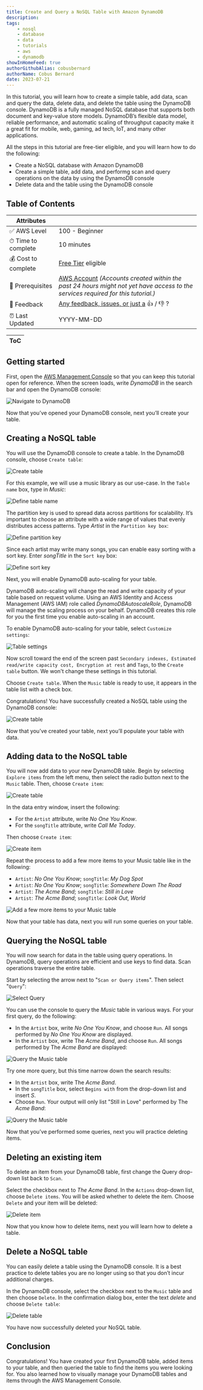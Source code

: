 ```yaml
---
title: Create and Query a NoSQL Table with Amazon DynamoDB
description:
tags:
    - nosql
    - database
    - data
    - tutorials
    - aws
    - dynamodb
showInHomeFeed: true
authorGithubAlias: cobusbernard
authorName: Cobus Bernard
date: 2023-07-21
---
```


In this tutorial, you will learn how to create a simple table, add data, scan and query the data, delete data, and delete the table using the DynamoDB console. DynamoDB is a fully managed NoSQL database that supports both document and key-value store models. DynamoDB’s flexible data model, reliable performance, and automatic scaling of throughput capacity make it a great fit for mobile, web, gaming, ad tech, IoT, and many other applications.

All the steps in this tutorial are free-tier eligible, and you will learn how to do the following: 

* Create a NoSQL database with Amazon DynamoDB
* Create a simple table, add data, and performg scan and query operations on the data by using the DynamoDB console
* Delete data and the table using the DynamoDB console


## Table of Contents

| Attributes                |                                   |
| ------------------- | -------------------------------------- |
| ✅ AWS Level        | 100 - Beginner                          |
| ⏱ Time to complete  | 10 minutes                             |
| 💰 Cost to complete | [Free Tier](https://aws.amazon.com/free/) eligible |
| 🧩 Prerequisites    | [AWS Account](https://aws.amazon.com/resources/create-account/?sc_channel=el&sc_campaign=devopswave&sc_content=cicdcdkpthnec2aws&sc_geo=mult&sc_country=mult&sc_outcome=acq) *(Accounts created within the past 24 hours might not yet have access to the services required for this tutorial.)*                        |
| 📢 Feedback            | <a href="https://pulse.buildon.aws/survey/DEM0H5VW" target="_blank">Any feedback, issues, or just a</a> 👍 / 👎 ?    |
| ⏰ Last Updated     | YYYY-MM-DD                             |

| ToC |
|-----|


## Getting started

First, open the [AWS Management Console](https://console.aws.amazon.com/console/home) so that you can keep this tutorial open for reference. When the screen loads, write *DynamoDB* in the search bar and open the DynamoDB console:

![Navigate to DynamoDB](./images/8.01.png)

Now that you’ve opened your DynamoDB console, next you’ll create your table. 


## Creating a NoSQL table

You will use the DynamoDB console to create a table. In the DynamoDB console, choose `Create table`:

![Create table](./images/8.02.png)

For this example, we will use a music library as our use-case. In the `Table name` box, type in *Music*:

![Define table name](./images/8.03.png)

The partition key is used to spread data across partitions for scalability. It’s important to choose an attribute with a wide range of values that evenly distributes access patterns. Type *Artist* in the `Partition key box`:

![Define partition key](./images/8.04.png)

Since each artist may write many songs, you can enable easy sorting with a sort key. Enter *songTitle* in the `Sort key` box:

![Define sort key](./images/8.05.png)

Next, you will enable DynamoDB auto-scaling for your table.

DynamoDB auto-scaling will change the read and write capacity of your table based on request volume. Using an AWS Identity and Access Management (AWS IAM) role called *DynamoDBAutoscaleRole*, DynamoDB will manage the scaling process on your behalf. DynamoDB creates this role for you the first time you enable auto-scaling in an account.

To enable DynamoDB auto-scaling for your table, select `Customize settings`:

![Table settings](./images/8.06.png)

Now scroll toward the end of the screen past `Secondary indexes, Estimated read/write capacity cost, Encryption at rest` and `Tags`, to the `Create table` button. We won't change these settings in this tutorial.

Choose `Create table`. When the `Music` table is ready to use, it appears in the table list with a check box.

Congratulations! You have successfully created a NoSQL table using the DynamoDB console:

![Create table](./images/8.07.png)

Now that you’ve created your table, next you’ll populate your table with data. 


## Adding data to the NoSQL table

You will now add data to your new DynamoDB table. Begin by selecting `Explore items` from the left menu, then select the radio button next to the `Music` table. Then, choose `Create item`:

![Create table](./images/8.08.png)

In the data entry window, insert the following:

- For the `Artist` attribute, write *No One You Know*.
- For the `songTitle` attribute, write *Call Me Today*.

Then choose `Create item`:

![Create item](./images/8.09.png)

Repeat the process to add a few more items to your Music table like in the following:

- `Artist`: *No One You Know*; `songTitle`: *My Dog Spot*
- `Artist`: *No One You Know*; `songTitle`: *Somewhere Down The Road*
- `Artist`: *The Acme Band*; `songTitle`: *Still in Love*
- `Artist`: *The Acme Band*; `songTitle`: *Look Out, World*

![Add a few more items to your Music table](./images/8.10.png)

Now that your table has data, next you will run some queries on your table.  


## Querying the NoSQL table

You will now search for data in the table using query operations. In DynamoDB, query operations are efficient and use keys to find data. Scan operations traverse the entire table.

Start by selecting the arrow next to "`Scan or Query items`". Then select "`Query`":

![Select Query](./images/8.11.png)

You can use the console to query the *Music* table in various ways. For your first query, do the following:

- In the `Artist` box, write *No One You Know*, and choose `Run`. All songs performed by *No One You Know* are displayed.
- In the `Artist` box, write The *Acme Band*, and choose `Run`. All songs performed by The *Acme Band* are displayed:

![Query the Music table](./images/8.12.png)

Try one more query, but this time narrow down the search results:

- In the `Artist` box, write The *Acme Band*.
- In the `songTitle` box, select `Begins with` from the drop-down list and insert *S*.
- Choose `Run`. Your output will only list "Still in Love" performed by The *Acme Band*:

![Query the Music table](./images/8.13.png)

Now that you’ve performed some queries, next you will practice deleting items. 


## Deleting an existing item

To delete an item from your DynamoDB table, first change the Query drop-down list back to `Scan`.

Select the checkbox next to *The Acme Band*. In the `Actions` drop-down list, choose `Delete items`. You will be asked whether to delete the item. Choose `Delete` and your item will be deleted:

![Delete item](./images/8.14.png)

Now that you know how to delete items, next you will learn how to delete a table. 


## Delete a NoSQL table

You can easily delete a table using the DynamoDB console. It is a best practice to delete tables you are no longer using so that you don’t incur additional charges.

In the DynamoDB console, select the checkbox next to the `Music` table and then choose `Delete`. In the confirmation dialog box, enter the text *delete* and choose `Delete table`:

![Delete table](./images/8.15.png)

You have now successfully deleted your NoSQL table. 


## Conclusion

Congratulations! You have created your first DynamoDB table, added items to your table, and then queried the table to find the items you were looking for. You also learned how to visually manage your DynamoDB tables and items through the AWS Management Console.
